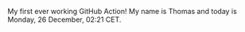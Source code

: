 My first ever working GitHub Action!
My name is Thomas and today is Monday, 26 December, 02:21 CET. 
